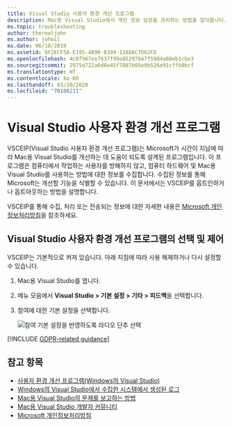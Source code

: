 ```yaml
---
title: Visual Studio 사용자 환경 개선 프로그램
description: Mac용 Visual Studio에서 개인 정보 설정을 관리하는 방법을 알아봅니다.
ms.topic: troubleshooting
author: therealjohn
ms.author: johmil
ms.date: 06/18/2019
ms.assetid: 6F2ECF5A-E195-4890-8399-12A88C7D62FD
ms.openlocfilehash: 4c8f967ee7637f99e85297847f5984a80eb1cbe3
ms.sourcegitcommit: 2975d722a6d6e45f7887b05e9b526e91cffb0bcf
ms.translationtype: HT
ms.contentlocale: ko-KR
ms.lasthandoff: 03/20/2020
ms.locfileid: "70108211"
---
```

# <a name="visual-studio-customer-experience-improvement-program"></a>Visual Studio 사용자 환경 개선 프로그램

VSCEIP(Visual Studio 사용자 환경 개선 프로그램)는 Microsoft가 시간이 지남에 따라 Mac용 Visual Studio를 개선하는 데 도움이 되도록 설계된 프로그램입니다. 이 프로그램은 컴퓨터에서 작업하는 사용자를 방해하지 않고, 컴퓨터 하드웨어 및 Mac용 Visual Studio를 사용하는 방법에 대한 정보를 수집합니다. 수집된 정보를 통해 Microsoft는 개선할 기능을 식별할 수 있습니다. 이 문서에서는 VSCEIP를 옵트인하거나 옵트아웃하는 방법을 설명합니다.

VSCEIP를 통해 수집, 처리 또는 전송되는 정보에 대한 자세한 내용은 [Microsoft 개인정보처리방침](https://privacy.microsoft.com/privacystatement)을 참조하세요.

## <a name="choice-and-control-over-the-visual-studio-customer-experience-improvement-program"></a>Visual Studio 사용자 환경 개선 프로그램의 선택 및 제어

VSCEIP는 기본적으로 켜져 있습니다. 아래 지침에 따라 사용 해제하거나 다시 설정할 수 있습니다.

1. Mac용 Visual Studio를 엽니다.

1. 메뉴 모음에서 **Visual Studio > 기본 설정 > 기타 > 피드백**을 선택합니다.

1. 참여에 대한 기본 설정을 선택합니다.

    ![참여 기본 설정을 반영하도록 라디오 단추 선택](media/visual-studio-experience-improvement-program-image1.png)

[!INCLUDE [GDPR-related guidance](../docs/misc/includes/gdpr-hybrid-note.md)]

## <a name="see-also"></a>참고 항목

* [사용자 환경 개선 프로그램(Windows의 Visual Studio)](/visualstudio/ide/visual-studio-experience-improvement-program)
* [Windows의 Visual Studio에서 수집한 시스템에서 생성된 로그](/visualstudio/ide/diagnostic-data-collection)
* [Mac용 Visual Studio의 문제를 보고하는 방법](report-a-problem.md)
* [Mac용 Visual Studio 개발자 커뮤니티](https://developercommunity.visualstudio.com/spaces/41/index.html)
* [Microsoft 개인정보처리방침](https://privacy.microsoft.com/privacystatement)
